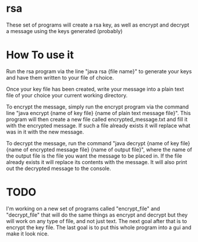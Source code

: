 # rsa
These set of programs will create a rsa key, as well as encrypt and decrypt a message using the keys generated (probably)

# How To use it

Run the rsa program via the line "java rsa {file name}" to generate your keys and have them written to your file of choice.

Once your key file has been created, write your message into a plain text file of your choice your current working directory. 

To encrypt the message, simply run the encrypt program via the command line "java encrypt {name of key file} {name of plain text message file}". This program will then create a new file called encrypted_message.txt and fill it with the encrypted message. If such a file already exists it will replace what was in it with the new message.

To decrypt the message, run the command "java decrypt {name of key file} {name of encrypted message file} {name of output file}", where the name of the output file is the file you want the message to be placed in. If the file already exists it will replace its contents with the message. It will also print out the decrypted message to the console. 
 
# TODO
 I'm working on a new set of programs called "encrypt_file" and "decrypt_file" that will do the same things as encrypt and decrypt but they will work on any type of file, and not just text.
 The next goal after that is to encrypt the key file.
 The last goal is to put this whole program into a gui and make it look nice. 